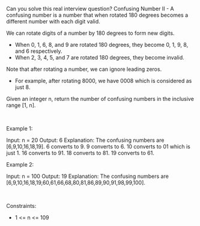 Can you solve this real interview question? Confusing Number II - A confusing number is a number that when rotated 180 degrees becomes a different number with each digit valid.

We can rotate digits of a number by 180 degrees to form new digits.

 * When 0, 1, 6, 8, and 9 are rotated 180 degrees, they become 0, 1, 9, 8, and 6 respectively.
 * When 2, 3, 4, 5, and 7 are rotated 180 degrees, they become invalid.

Note that after rotating a number, we can ignore leading zeros.

 * For example, after rotating 8000, we have 0008 which is considered as just 8.

Given an integer n, return the number of confusing numbers in the inclusive range [1, n].

 

Example 1:


Input: n = 20
Output: 6
Explanation: The confusing numbers are [6,9,10,16,18,19].
6 converts to 9.
9 converts to 6.
10 converts to 01 which is just 1.
16 converts to 91.
18 converts to 81.
19 converts to 61.


Example 2:


Input: n = 100
Output: 19
Explanation: The confusing numbers are [6,9,10,16,18,19,60,61,66,68,80,81,86,89,90,91,98,99,100].


 

Constraints:

 * 1 <= n <= 109